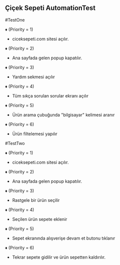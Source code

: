 ## Çiçek Sepeti AutomationTest

#TestOne

♦ (Priority = 1)
- ciceksepeti.com sitesi açılır.

♦ (Priority = 2)
- Ana sayfada gelen popup kapatılır.

♦ (Priority = 3)
- Yardım sekmesi açılır

♦ (Priority = 4)
- Tüm sıkça sorulan sorular ekranı açılır

♦ (Priority = 5)
- Ürün arama çubuğunda "bilgisayar" kelimesi aranır

♦ (Priority = 6)
- Ürün filtelemesi yapılır



#TestTwo

♦ (Priority = 1)
- ciceksepeti.com sitesi açılır.

♦ (Priority = 2)
- Ana sayfada gelen popup kapatılır.

♦ (Priority = 3)
- Rastgele bir ürün seçilir

♦ (Priority = 4)
- Seçilen ürün sepete eklenir

♦ (Priority = 5)
- Sepet ekranında alışverişe devam et butonu tıklanır

♦ (Priority = 6)
- Tekrar sepete gidilir ve ürün sepetten kaldırılır.
